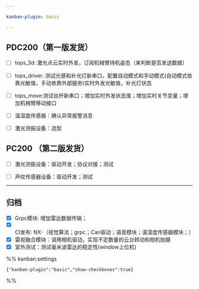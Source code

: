 ```yaml
---

kanban-plugin: basic

---
```


## PDC200（第一版发货）

- [ ] tops_3d: 激光点云实时外发，订阅机械臂待机姿态（来判断是否发送数据）
- [ ] tops_driver: 测试光感和补光灯新串口，配置自动模式和手动模式(自动模式依靠光敏值，手动依靠外部服务)实时外发光敏值，补光灯状态
- [ ] tops_move:测试丝杆新串口；增加实时外发状态值；增加实时关节变量；增加机械臂移动接口
- [ ] 温湿度传感器：确认异常报警消息
- [ ] 激光测振设备：选型


## PC200 （第二版发货）

- [ ] 激光测振设备：驱动开发；协议对接；测试
- [ ] 声纹传感器设备：驱动开发；测试


***

## 归档

- [x] Grpc模块: 增加雷达数据传输；
- [x] CI发布: NX-（视觉算法；grpc；Can驱动；语音模块；温湿度传感器模块；）
- [x] 雷视融合模块：调用相机驱动，实现不定数量的云台转动和相机拍摄
- [x] 室外测试：测试毫米波雷达的稳定性(window上位机)

%% kanban:settings
```
{"kanban-plugin":"basic","show-checkboxes":true}
```
%%